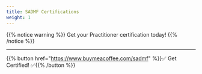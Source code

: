 ```yaml
---
title: SADMF Certifications
weight: 1
---
```


{{% notice warning %}}
Get your Practitioner certification today!
{{% /notice %}}

---

{{% button href="https://www.buymeacoffee.com/sadmf" %}}✅ Get Certified! ✅{{% /button %}}
